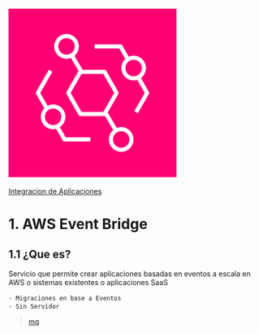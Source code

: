 ![Amazon EventBridge](../00_assets/Integracion%20de%20Aplicaciones/eventBridge-logo.png)

[Integracion de Aplicaciones](../09-Integracion_de_Aplicaciones/)

# 1. AWS Event Bridge

## 1.1 ¿Que es?

Servicio que permite crear aplicaciones basadas en eventos a escala en AWS o sistemas existentes o aplicaciones SaaS

    - Migraciones en base a Eventos
    - Sin Servidor 

>[mq](./mq.md)